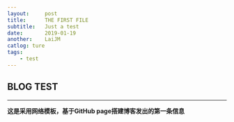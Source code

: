 ```yaml
---
layout:		post
title:		THE FIRST FILE
subtitle:	Just a test
date:		2019-01-19
another:	LaiJM
catlog:	ture
tags:	
    - test
---
```


## BLOG TEST

--------
**这是采用网络模板，基于GitHub page搭建博客发出的第一条信息**
